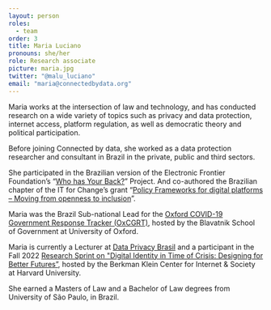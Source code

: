 ```yaml
---
layout: person
roles:
  - team
order: 3
title: Maria Luciano
pronouns: she/her
role: Research associate
picture: maria.jpg
twitter: "@malu_luciano"
email: "maria@connectedbydata.org"
---
```

Maria works at the intersection of law and technology, and has conducted research on a wide variety of topics such as privacy and data protection, internet access, platform regulation, as well as democratic theory and political participation.

Before joining Connected by data, she worked as a data protection researcher and consultant in Brazil in the private, public and third sectors.

<!--more-->

She participated in the Brazilian version of the Electronic Frontier Foundation’s “[Who has Your Back?](http://quemdefendeseusdados.org.br/en/rep-2018/)” Project. And co-authored the Brazilian chapter of the IT for Change’s grant “[Policy Frameworks for digital platforms – Moving from openness to inclusion](https://projects.itforchange.net/platformpolitics/wp-content/uploads/2020/04/Brazil-PDF.pdf)”. 

Maria was the Brazil Sub-national Lead for the [Oxford COVID-19 Government Response Tracker (OxCGRT)](https://www.bsg.ox.ac.uk/blog/tracking-covid-19-policies-across-brazil-trackers-largest-subnational-project), hosted by the Blavatnik School of Government at University of Oxford. 

Maria is currently a Lecturer at [Data Privacy Brasil](https://dataprivacy.com.br/quem-somos/) and a participant in the Fall 2022 [Research Sprint on "Digital Identity in Time of Crisis: Designing for Better Futures”](https://cyber.harvard.edu/story/2022-10/research-sprint-examines-challenges-navigating-digital-identity-amid-crises), hosted by the Berkman Klein Center for Internet & Society at Harvard University.

She earned a Masters of Law and a Bachelor of Law degrees from University of São Paulo, in Brazil.
